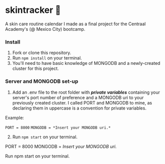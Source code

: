 # skintracker 💄

A skin care routine calendar I made as a final project for the Centraal Academy's (@ Mexico City) bootcamp.

### Install

1. Fork or clone this repository.
2. Run `npm install` on your terminal.
3. You'll need to have basic knowledge of MONGODB and a newly-created cluster for this project.

### Server and MONGODB set-up

1. Add an .env file to the root folder with **_private variables_** containing your server's port number of preference and a MONGODB uri to your previously created cluster.
   I called PORT and MONGODB to mine, as declaring them in uppercase is a convention for private variables.

Example:

`PORT = 8000`
`MONGODB = *Insert your MONGODB uri.*`

2. Run `npm start` on your terminal.

PORT = 8000 MONGODB = _Insert your MONGODB uri._

Run npm start on your terminal.
